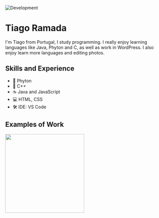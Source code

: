 ![Development](cover.1013170.2400x600.jpg)

# Tiago Ramada
I'm Tiago from Portugal, I study programming. I really enjoy learning languages like Java, Phyton and C, as well as work in WordPress. I also enjoy learn more languages and editing photos. 

## Skills and Experience
* 🐍 Phyton
* 📱 C++
* ☕️ Java and JavaScript
* 💻 HTML, CSS
* 🛠 IDE: VS Code

## Examples of Work
<img src="tenor.gif" width="250" >

